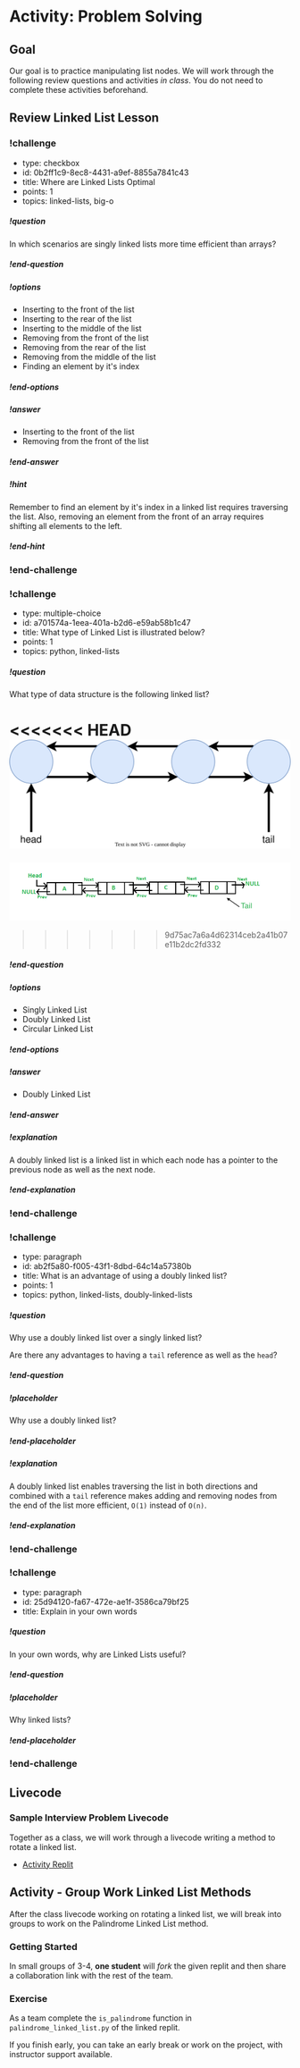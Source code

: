 # Activity:  Problem Solving

## Goal

Our goal is to practice manipulating list nodes. We will work through the following review questions and activities _in class_. You do not need to complete these activities beforehand.

## Review Linked List Lesson

<!-- >>>>>>>>>>>>>>>>>>>>>> BEGIN CHALLENGE >>>>>>>>>>>>>>>>>>>>>> -->

### !challenge

* type: checkbox
* id: 0b2ff1c9-8ec8-4431-a9ef-8855a7841c43
* title: Where are Linked Lists Optimal
* points: 1
* topics: linked-lists, big-o

##### !question
In which scenarios are singly linked lists more time efficient than arrays?

##### !end-question

##### !options

* Inserting to the front of the list
* Inserting to the rear of the list
* Inserting to the middle of the list
* Removing from the front of the list
* Removing from the rear of the list
* Removing from the middle of the list
* Finding an element by it's index

##### !end-options

##### !answer

* Inserting to the front of the list
* Removing from the front of the list

##### !end-answer

##### !hint

Remember to find an element by it's index in a linked list requires traversing the list. Also, removing an element from the front of an array requires shifting all elements to the left.

##### !end-hint

### !end-challenge

<!-- ======================= END CHALLENGE ======================= -->

<!-- >>>>>>>>>>>>>>>>>>>>>> BEGIN CHALLENGE >>>>>>>>>>>>>>>>>>>>>> -->
<!-- Replace everything in square brackets [] and remove brackets  -->

### !challenge

* type: multiple-choice
* id: a701574a-1eea-401a-b2d6-e59ab58b1c47
* title: What type of Linked List is illustrated below?
* points: 1
* topics: python, linked-lists

##### !question

What type of data structure is the following linked list?

<<<<<<< HEAD
![Linked List Example Drawing](./images/linkedlist.svg)
=======
![Linked List Example Drawing](./images/doubly-linked-list.png)
>>>>>>> 9d75ac7a6a4d62314ceb2a41b07e11b2dc2fd332

##### !end-question

##### !options

* Singly Linked List
* Doubly Linked List
* Circular Linked List

##### !end-options

##### !answer

* Doubly Linked List

##### !end-answer

##### !explanation

A doubly linked list is a linked list in which each node has a pointer to the previous node as well as the next node.

##### !end-explanation

### !end-challenge

<!-- ======================= END CHALLENGE ======================= -->

<!-- >>>>>>>>>>>>>>>>>>>>>> BEGIN CHALLENGE >>>>>>>>>>>>>>>>>>>>>> -->
<!-- Replace everything in square brackets [] and remove brackets  -->

### !challenge

* type: paragraph
* id: ab2f5a80-f005-43f1-8dbd-64c14a57380b
* title: What is an advantage of using a doubly linked list?
* points: 1
* topics: python, linked-lists, doubly-linked-lists

##### !question

Why use a doubly linked list over a singly linked list?

Are there any advantages to having a `tail` reference as well as the `head`?

##### !end-question

##### !placeholder

Why use a doubly linked list?

##### !end-placeholder

##### !explanation

A doubly linked list enables traversing the list in both directions and combined with a `tail` reference makes adding and removing nodes from the end of the list more efficient, `O(1)` instead of `O(n)`.

##### !end-explanation

### !end-challenge

<!-- ======================= END CHALLENGE ======================= -->

<!-- >>>>>>>>>>>>>>>>>>>>>> BEGIN CHALLENGE >>>>>>>>>>>>>>>>>>>>>> -->

### !challenge

* type: paragraph
* id: 25d94120-fa67-472e-ae1f-3586ca79bf25
* title: Explain in your own words

##### !question

In your own words, why are Linked Lists useful?

##### !end-question

##### !placeholder

Why linked lists?

##### !end-placeholder

### !end-challenge

<!-- ======================= END CHALLENGE ======================= -->

## Livecode

### Sample Interview Problem Livecode

Together as a class, we will work through a livecode writing a method to rotate a linked list.

- [Activity Replit](https://replit.com/@adadev/linked-list-practice#README.md)

## Activity - Group Work Linked List Methods

After the class livecode working on rotating a linked list, we will break into groups to work on the Palindrome Linked List method.

### Getting Started

In small groups of 3-4, **one student** will *fork* the given replit and then share a collaboration link with the rest of the team.

### Exercise

As a team complete the `is_palindrome` function in `palindrome_linked_list.py` of the linked replit.

If you finish early, you can take an early break or work on the project, with instructor support available.